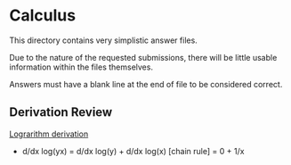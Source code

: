 # Calculus

This directory contains very simplistic answer files.

Due to the nature of the requested submissions, there will be little usable information within the files themselves.

Answers must have a blank line at the end of file to be considered correct.


## Derivation Review

[Lograrithm derivation](https://brilliant.org/wiki/derivative-of-logarithmic-functions/)

* d/dx log(yx) = d/dx log(y) + d/dx log(x) [chain rule] = 0 + 1/x

